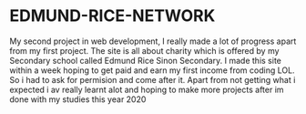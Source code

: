 # EDMUND-RICE-NETWORK
My second project in web development, I really made a lot of progress apart from my first project.
The site is all about charity which is offered by my Secondary school called Edmund Rice Sinon Secondary.
I made this site within a week hoping to get paid and earn my first income from coding LOL. So i had to ask for  permision and come after it.
Apart from not getting what i expected i av really learnt alot and hoping to make more projects after im done with my studies this year 2020

